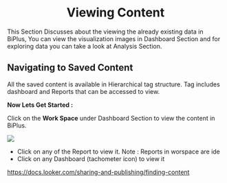 


<center><h1>Viewing Content</h1></center>

This Section Discusses about the viewing the already existing data in BiPlus, You can view the visualization images in Dashboard Section and for exploring data you can take a look at Analysis Section.

## Navigating to Saved Content 

All the saved content is available in Hierarchical tag structure. Tag includes dashboard and Reports that can be accessed to view.

**Now Lets Get Started :**

Click on the **Work Space** under Dashboard Section to view the content in BiPlus.

![
](https://raw.githubusercontent.com/sv18042016/fp1/980dfc884f8704e935002d0a97ed903510de517e/images/view_list.png)

- Click on any of the Report to view it.
Note : Reports in worspace are ide
- Click on any Dashboard (tachometer icon) to view it





https://docs.looker.com/sharing-and-publishing/finding-content
<!--stackedit_data:
eyJoaXN0b3J5IjpbLTExNDU1Nzk4NTAsMTAwNjg4MDg2NiwxMj
g0NTc0NDU3LDIwMDExNjI5NzgsLTExMDEwODg5NzIsMTU3Mzk0
NTU3MF19
-->
